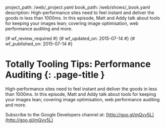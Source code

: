 project_path: /web/_project.yaml
book_path: /web/shows/_book.yaml
description: High-performance sites need to feel instant and deliver the goods in less than 1000ms. In this episode, Matt and Addy talk about tools for keeping your images lean; covering image optimisation, web performance auditing and more.

{# wf_review_required #}
{# wf_updated_on: 2015-07-14 #}
{# wf_published_on: 2015-07-14 #}

# Totally Tooling Tips: Performance Auditing {: .page-title }

High-performance sites need to feel instant and deliver the goods in less than 1000ms. In this episode, Matt and Addy talk about tools for keeping your images lean; covering image optimisation, web performance auditing and more.

Subscribe to the Google Developers channel at: [http://goo.gl/mQyv5L](http://goo.gl/mQyv5L)
